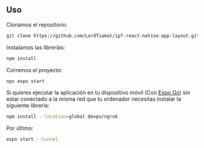 ## Uso

Clonamos el repositorio:
```sh
git clone https://github.com/LordTiamat/ipf-react-native-app-layout.git
```

Instalamos las librerías:
```sh
npm install
```

Corremos el proyecto:
```sh
npx expo start
```

Si quieres ejecutar la aplicación en tu dispositivo móvil (Con [Expo Go](https://play.google.com/store/apps/details?id=host.exp.exponent&hl=es_AR&gl=US)) sin estar conectado a la misma red que tu ordenador necesitas instalar la siguiente librería:
```sh
npm install --location=global @expo/ngrok
```

Por último:
```sh
expo start --tunnel
```
